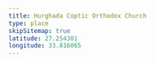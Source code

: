 ```yaml
---
title: Hurghada Coptic Orthodox Church
type: place
skipSitemap: true
latitude: 27.254301
longitude: 33.816065
---
```

